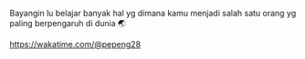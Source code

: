 Bayangin lu belajar banyak hal yg dimana kamu menjadi salah satu orang yg paling berpengaruh di dunia 🌏
 
<!--![Harlok's WakaTime stats](https://github-readme-stats.vercel.app/api/wakatime?username=pepeng28)-->

https://wakatime.com/@pepeng28

